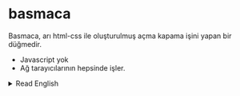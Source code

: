 # basmaca
Basmaca, arı html-css ile oluşturulmuş açma kapama işini yapan bir düğmedir. 

- Javascript yok
- Ağ tarayıcılarının hepsinde işler.

<details>
    <summary>Read English</summary>

Basmaca is a button that does the job of turning it on and off, created with pure html-css.

- No javascript
- It works in all web browsers.

</details>